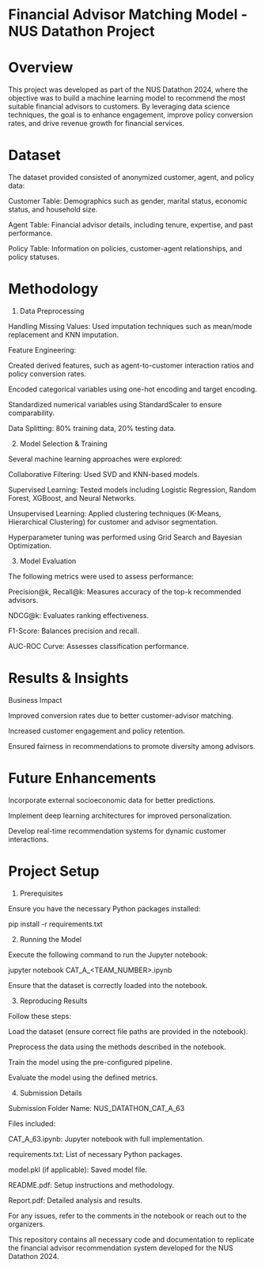 # Financial Advisor Matching Model - NUS Datathon Project

# Overview

This project was developed as part of the NUS Datathon 2024, where the objective was to build a machine learning model to recommend the most suitable financial advisors to customers. By leveraging data science techniques, the goal is to enhance engagement, improve policy conversion rates, and drive revenue growth for financial services.

# Dataset

The dataset provided consisted of anonymized customer, agent, and policy data:

Customer Table: Demographics such as gender, marital status, economic status, and household size.

Agent Table: Financial advisor details, including tenure, expertise, and past performance.

Policy Table: Information on policies, customer-agent relationships, and policy statuses.

# Methodology

1. Data Preprocessing

Handling Missing Values: Used imputation techniques such as mean/mode replacement and KNN imputation.

Feature Engineering:

Created derived features, such as agent-to-customer interaction ratios and policy conversion rates.

Encoded categorical variables using one-hot encoding and target encoding.

Standardized numerical variables using StandardScaler to ensure comparability.

Data Splitting: 80% training data, 20% testing data.

2. Model Selection & Training

Several machine learning approaches were explored:

Collaborative Filtering: Used SVD and KNN-based models.

Supervised Learning: Tested models including Logistic Regression, Random Forest, XGBoost, and Neural Networks.

Unsupervised Learning: Applied clustering techniques (K-Means, Hierarchical Clustering) for customer and advisor segmentation.

Hyperparameter tuning was performed using Grid Search and Bayesian Optimization.

3. Model Evaluation

The following metrics were used to assess performance:

Precision@k, Recall@k: Measures accuracy of the top-k recommended advisors.

NDCG@k: Evaluates ranking effectiveness.

F1-Score: Balances precision and recall.

AUC-ROC Curve: Assesses classification performance.

# Results & Insights

Business Impact

Improved conversion rates due to better customer-advisor matching.

Increased customer engagement and policy retention.

Ensured fairness in recommendations to promote diversity among advisors.

# Future Enhancements

Incorporate external socioeconomic data for better predictions.

Implement deep learning architectures for improved personalization.

Develop real-time recommendation systems for dynamic customer interactions.

# Project Setup

1. Prerequisites

Ensure you have the necessary Python packages installed:

pip install -r requirements.txt

2. Running the Model

Execute the following command to run the Jupyter notebook:

jupyter notebook CAT_A_<TEAM_NUMBER>.ipynb

Ensure that the dataset is correctly loaded into the notebook.

3. Reproducing Results

Follow these steps:

Load the dataset (ensure correct file paths are provided in the notebook).

Preprocess the data using the methods described in the notebook.

Train the model using the pre-configured pipeline.

Evaluate the model using the defined metrics.

4. Submission Details

Submission Folder Name: NUS_DATATHON_CAT_A_63

Files included:

CAT_A_63.ipynb: Jupyter notebook with full implementation.

requirements.txt: List of necessary Python packages.

model.pkl (if applicable): Saved model file.

README.pdf: Setup instructions and methodology.

Report.pdf: Detailed analysis and results.

For any issues, refer to the comments in the notebook or reach out to the organizers.

This repository contains all necessary code and documentation to replicate the financial advisor recommendation system developed for the NUS Datathon 2024.

